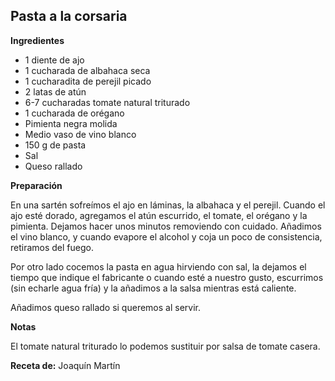 ## Pasta a la corsaria

**Ingredientes**

- 1 diente de ajo
- 1 cucharada de albahaca seca
- 1 cucharadita de perejil picado
- 2 latas de atún
- 6-7 cucharadas tomate natural triturado
- 1 cucharada de orégano
- Pimienta negra molida
- Medio vaso de vino blanco
- 150 g de pasta
- Sal
- Queso rallado

**Preparación**

En una sartén sofreímos el ajo en láminas, la albahaca y el perejil. Cuando el ajo esté dorado, agregamos el atún escurrido, el tomate, el orégano y la pimienta. Dejamos hacer unos minutos removiendo con cuidado. Añadimos el vino blanco, y cuando evapore el alcohol y coja un poco de consistencia, retiramos del fuego.

Por otro lado cocemos la pasta en agua hirviendo con sal, la dejamos el tiempo que indique el fabricante o cuando esté a nuestro gusto, escurrimos (sin echarle agua fría) y la añadimos a la salsa mientras está caliente.

Añadimos queso rallado si queremos al servir.

**Notas**

El tomate natural triturado lo podemos sustituir por salsa de tomate casera.

**Receta de:** Joaquín Martín